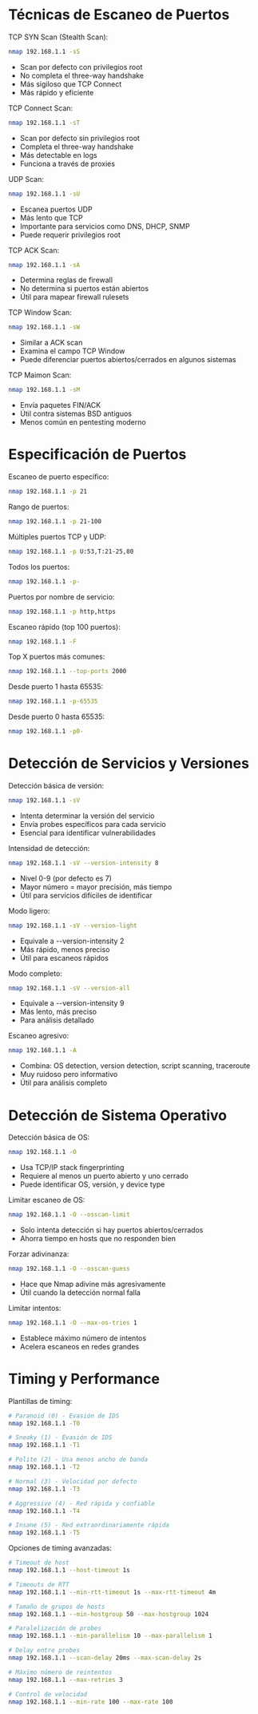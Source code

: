 # Técnicas de Escaneo de Puertos

TCP SYN Scan (Stealth Scan):

```bash
nmap 192.168.1.1 -sS
```

- Scan por defecto con privilegios root
- No completa el three-way handshake
- Más sigiloso que TCP Connect
- Más rápido y eficiente

TCP Connect Scan:

```bash
nmap 192.168.1.1 -sT
```

- Scan por defecto sin privilegios root
- Completa el three-way handshake
- Más detectable en logs
- Funciona a través de proxies

UDP Scan:

```bash
nmap 192.168.1.1 -sU
```

- Escanea puertos UDP
- Más lento que TCP
- Importante para servicios como DNS, DHCP, SNMP
- Puede requerir privilegios root

TCP ACK Scan:

```bash
nmap 192.168.1.1 -sA
```

- Determina reglas de firewall
- No determina si puertos están abiertos
- Útil para mapear firewall rulesets

TCP Window Scan:

```bash
nmap 192.168.1.1 -sW
```

- Similar a ACK scan
- Examina el campo TCP Window
- Puede diferenciar puertos abiertos/cerrados en algunos sistemas

TCP Maimon Scan:

```bash
nmap 192.168.1.1 -sM
```

- Envía paquetes FIN/ACK
- Útil contra sistemas BSD antiguos
- Menos común en pentesting moderno


# Especificación de Puertos

Escaneo de puerto específico:

```bash
nmap 192.168.1.1 -p 21
```

Rango de puertos:

```bash
nmap 192.168.1.1 -p 21-100
```

Múltiples puertos TCP y UDP:

```bash
nmap 192.168.1.1 -p U:53,T:21-25,80
```

Todos los puertos:

```bash
nmap 192.168.1.1 -p-
```

Puertos por nombre de servicio:

```bash
nmap 192.168.1.1 -p http,https
```

Escaneo rápido (top 100 puertos):

```bash
nmap 192.168.1.1 -F
```

Top X puertos más comunes:

```bash
nmap 192.168.1.1 --top-ports 2000
```

Desde puerto 1 hasta 65535:

```bash
nmap 192.168.1.1 -p-65535
```

Desde puerto 0 hasta 65535:

```bash
nmap 192.168.1.1 -p0-
```


# Detección de Servicios y Versiones

Detección básica de versión:

```bash
nmap 192.168.1.1 -sV
```

- Intenta determinar la versión del servicio
- Envía probes específicos para cada servicio
- Esencial para identificar vulnerabilidades

Intensidad de detección:

```bash
nmap 192.168.1.1 -sV --version-intensity 8
```

- Nivel 0-9 (por defecto es 7)
- Mayor número = mayor precisión, más tiempo
- Útil para servicios difíciles de identificar

Modo ligero:

```bash
nmap 192.168.1.1 -sV --version-light
```

- Equivale a --version-intensity 2
- Más rápido, menos preciso
- Útil para escaneos rápidos

Modo completo:

```bash
nmap 192.168.1.1 -sV --version-all
```

- Equivale a --version-intensity 9
- Más lento, más preciso
- Para análisis detallado

Escaneo agresivo:

```bash
nmap 192.168.1.1 -A
```

- Combina: OS detection, version detection, script scanning, traceroute
- Muy ruidoso pero informativo
- Útil para análisis completo


# Detección de Sistema Operativo

Detección básica de OS:

```bash
nmap 192.168.1.1 -O
```

- Usa TCP/IP stack fingerprinting
- Requiere al menos un puerto abierto y uno cerrado
- Puede identificar OS, versión, y device type

Limitar escaneo de OS:

```bash
nmap 192.168.1.1 -O --osscan-limit
```

- Solo intenta detección si hay puertos abiertos/cerrados
- Ahorra tiempo en hosts que no responden bien

Forzar adivinanza:

```bash
nmap 192.168.1.1 -O --osscan-guess
```

- Hace que Nmap adivine más agresivamente
- Útil cuando la detección normal falla

Limitar intentos:

```bash
nmap 192.168.1.1 -O --max-os-tries 1
```

- Establece máximo número de intentos
- Acelera escaneos en redes grandes


# Timing y Performance

Plantillas de timing:

```bash
# Paranoid (0) - Evasión de IDS
nmap 192.168.1.1 -T0

# Sneaky (1) - Evasión de IDS
nmap 192.168.1.1 -T1

# Polite (2) - Usa menos ancho de banda
nmap 192.168.1.1 -T2

# Normal (3) - Velocidad por defecto
nmap 192.168.1.1 -T3

# Aggressive (4) - Red rápida y confiable
nmap 192.168.1.1 -T4

# Insane (5) - Red extraordinariamente rápida
nmap 192.168.1.1 -T5
```

Opciones de timing avanzadas:

```bash
# Timeout de host
nmap 192.168.1.1 --host-timeout 1s

# Timeouts de RTT
nmap 192.168.1.1 --min-rtt-timeout 1s --max-rtt-timeout 4m

# Tamaño de grupos de hosts
nmap 192.168.1.1 --min-hostgroup 50 --max-hostgroup 1024

# Paralelización de probes
nmap 192.168.1.1 --min-parallelism 10 --max-parallelism 1

# Delay entre probes
nmap 192.168.1.1 --scan-delay 20ms --max-scan-delay 2s

# Máximo número de reintentos
nmap 192.168.1.1 --max-retries 3

# Control de velocidad
nmap 192.168.1.1 --min-rate 100 --max-rate 100
```